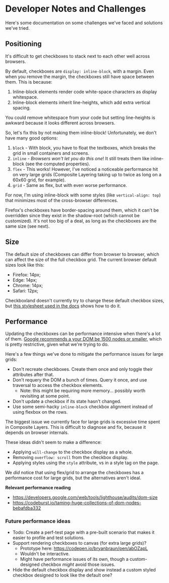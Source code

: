 # Developer Notes and Challenges

Here's some documentation on some challenges we've faced and solutions we've tried.

## Positioning

It's difficult to get checkboxes to stack next to each other well across browsers.

By default, checkboxes are `display: inline-block`, with a margin. Even when you remove the margin, the checkboxes still have space between them. This is because:

1. Inline-block elements render code white-space characters as display whitespace.
2. Inline-block elements inherit line-heights, which add extra vertical spacing.

You could remove whitespace from your code but setting line-heights is awkward because it looks different across browsers.

So, let's fix this by not making them inline-block! Unfortunately, we don't have many good options:

1. `block` - With block, you have to float the textboxes, which breaks the grid in small containers and screens.
2. `inline` - *Browsers won't let you do this one*! It still treats them like inline-block (see the computed properties).
3. `flex` - This works! However, I've noticed a noticeable performance hit on very large grids (Composite Layering taking up to twice as long on a 60x60 grid, for example).
4. `grid` - Same as flex, but with even worse performance.

For now, I'm using inline-block with some styles (like `vertical-align: top`) that minimizes most of the cross-browser differences.

Firefox's checkboxes have border-spacing around them, which it can't be overridden since they exist in the shadow-root (which cannot be customized). It's not too big of a deal, as long as the checkboxes are the same size (see next).

## Size

The default size of checkboxes can differ from browser to browser, which can affect the size of the full checkbox grid. The current browser default sizes look like this:

* Firefox: 14px;
* Edge: 14px;
* Chrome: 14px;
* Safari: 12px;

Checkboxland doesn't currently try to change these default checkbox sizes, but [this stylesheet used in the docs](https://github.com/bryanbraun/checkboxland/blob/main/docs/css/cbl-normalize.css) shows how to do it.

## Performance

Updating the checkboxes can be performance intensive when there's a lot of them. [Google recommends a your DOM be 1500 nodes or smaller](https://web.dev/dom-size/), which is pretty restrictive, given what we're trying to do.

Here's a few things we've done to mitigate the performance issues for large grids:

- Don't recreate checkboxes. Create them once and only toggle their attributes after that.
- Don't requery the DOM a bunch of times. Query it once, and use traversal to access the checkbox elements.
  - Note: this might be requiring more memory... possibly worth revisiting at some point.
- Don't update a checkbox if its state hasn't changed.
- Use some semi-hacky `inline-block` checkbox alignment instead of using flexbox on the rows.

The biggest issue we currently face for large grids is excessive time spent in Composite Layers. This is difficult to diagnose and fix, because it depends on browser internals.

These ideas didn't seem to make a difference:

- Applying `will-change` to the checkbox display as a whole.
- Removing `overflow: scroll` from the checkbox display.
- Applying styles using the `style` attribute, vs in a style tag on the page.

We *did* notice that using flex/grid to arrange the checkboxes has a performance cost for large grids, but the alternatives aren't ideal.

**Relevant performance reading**

- https://developers.google.com/web/tools/lighthouse/audits/dom-size
- https://codeburst.io/taming-huge-collections-of-dom-nodes-bebafdba332

### Future performance ideas

- Todo: Create a perf-test page with a pre-built scenario that makes it easier to profile and test solutions.
- Support rendering checkboxes to canvas (for extra large grids)?
  - Prototype here: https://codepen.io/bryanbraun/pen/abOZapL
  - Wouldn't be interactive.
  - Might have performance issues of its own, though a custom-designed checkbox *might* avoid those issues.
- Hide the default checkbox display and show instead a custom styled checkbox designed to look like the default one?
